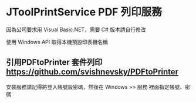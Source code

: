 # JToolPrintService PDF 列印服務

因為公司要求用 Visual Basic.NET，需要 C# 版本請自行修改

使用 Windows API 取得本機預設印表機名稱

## 引用PDFtoPrinter 套件列印 https://github.com/svishnevsky/PDFtoPrinter

安裝服務請記得將登入帳號設密碼，然後在 Windows >> 服務 裡面指定帳號、密碼
